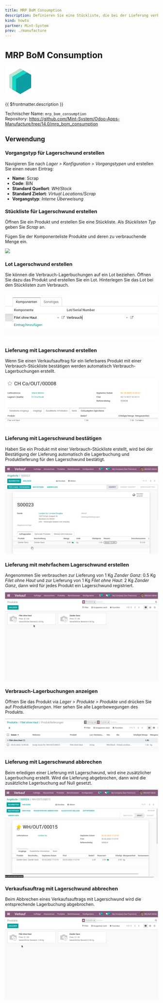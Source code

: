 ```yaml
---
title: MRP BoM Consumption
description: Definieren Sie eine Stückliste, die bei der Lieferung verbraucht wird.
kind: howto
partner: Mint-System
prev: ./manufacture
---
```


# MRP BoM Consumption

![icon_oms_box](attachments/icons_odoo_mint_system.png)

{{ $frontmatter.description }}

Technischer Name: `mrp_bom_consumption`\
Repository: <https://github.com/Mint-System/Odoo-Apps-Manufacture/tree/14.0/mrp_bom_consumption>

## Verwendung

### Vorgangstyp für Lagerschwund erstellen

Navigieren Sie nach _Lager > Konfiguration > Vorgangstypen_ und erstellen Sie einen neuen Eintrag:

- **Name**: Scrap
- **Code**: BIN
- **Standard Quellort**: _WH/Stock_
- **Standard Zielort**: _Virtual Locations/Scrap_
- **Vorgangstyp**: _Interne Überweisung_

### Stückliste für Lagerschwund erstellen

Öffnen Sie ein Produkt und erstellen Sie eine Stückliste. Als _Stücklisten Typ_ geben Sie _Scrap_ an.

Fügen Sie der Komponenteliste Produkte und deren zu verbrauchende Menge ein.

![](attachments/MRP%20BoM%20Consumption%20Stückliste.png)

### Lot Lagerschwund erstellen

Sie können die Verbrauch-Lagerbuchungen auf ein Lot beziehen. Öffnen Sie dazu das Produkt und erstellen Sie ein Lot. Hinterlegen Sie das Lot bei den Stücklisten zum Verbrauch.

![](attachments/Manufacturing%20BoM%20Consumption%20Lot.png)

### Lieferung mit Lagerschwund erstellen

Wenn Sie einen Verkaufsauftrag für ein lieferbares Produkt mit einer Verbrauch-Stückliste bestätigen werden automatisch Verbrauch-Lagerbuchungen erstellt.

![](attachments/MRP%20BoM%20Consumption%20Operations.png)

### Lieferung mit Lagerschwund bestätigen

Haben Sie ein Produkt mit einer Verbrauch-Stückliste erstellt, wird bei der Bestätigung der Lieferung automatisch die Lagerbuchung und Produktlieferung für den Lagerschwund bestätigt.

![Manufacture BoM Scrap Lagerschwund](attachments/Manufacture%20BoM%20Scrap%20Lagerschwund.gif)

### Lieferung mit mehrfachem Lagerschwund erstellen

Angenommen Sie verbrauchen zur Lieferung von 1 Kg _Zander Ganz_: 0.5 Kg _Filet ohne Haut_ und zur Lieferung von 1 Kg _Filet ohne Haut_: 2 Kg _Zander Ganz_, dann wird für jedes Produkt ein Lagerschwund registriert.

![Manufacturing BoM Scrap doppelt](attachments/Manufacturing%20BoM%20Scrap%20mehrfach.gif)

### Verbrauch-Lagerbuchungen anzeigen

Öffnen Sie das Produkt via _Lager > Produkte > Produkte_ und drücken Sie auf _Produktlieferungen_. Hier sehen Sie alle Lagerbewegungen des Produkts.

![](attachments/Manufacturing%20BoM%20Scrap%20Produktlieferungen.png)

### Lieferung mit Lagerschwund abbrechen

Beim erledigen einer Lieferung mit Lagerschwund, wird eine zusätzlicher Lagerbuchung erstellt. Wird die Lieferung abgebrochen, dann wird die zusätzliche Lagerbuchung auf Null gesetzt.

![Manufacture BoM Scrap abbrechen](attachments/Manufacture%20BoM%20Scrap%20abbrechen.gif)

### Verkaufsauftrag mit Lagerschwund abbrechen

Beim Abbrechen eines Verkaufsauftrags mit Lagerschwund wird die entsprechende Lagerbuchung abgebrochen.

![Manufacturing BoM Scrap Verkauf abbrechen](attachments/Manufacturing%20BoM%20Scrap%20Verkauf%20abbrechen.gif)

